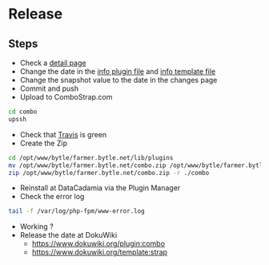 # Release

## Steps

  * Check a [detail page](http://localhost:81/_detail/strap/strap_heightfixedtopnavbar.png)
  * Change the date in the [info plugin file](../plugin.info.txt) and [info template file](../../../tpl/strap/template.info.txt)
  * Change the snapshot value to the date in the changes page
  * Commit and push
  * Upload to ComboStrap.com
```bash
cd combo
upssh
```
  * Check that [Travis](https://travis-ci.org/github/gerardnico/dokuwiki-plugin-webcomponent/branches) is green
  * Create the Zip
```bash
cd /opt/www/bytle/farmer.bytle.net/lib/plugins
mv /opt/www/bytle/farmer.bytle.net/combo.zip /opt/www/bytle/farmer.bytle.net/combo-date.zip
zip /opt/www/bytle/farmer.bytle.net/combo.zip -r ./combo
```
  * Reinstall at DataCadamia via the Plugin Manager
  * Check the error log
```bash
tail -f /var/log/php-fpm/www-error.log
```
  * Working ?
  * Release the date at DokuWiki
    * https://www.dokuwiki.org/plugin:combo
    * https://www.dokuwiki.org/template:strap

